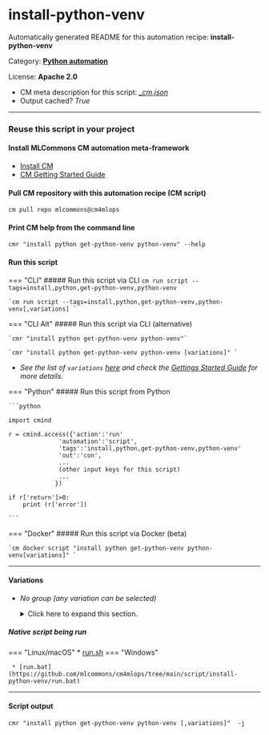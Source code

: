 # install-python-venv
Automatically generated README for this automation recipe: **install-python-venv**

Category: **[Python automation](..)**

License: **Apache 2.0**


* CM meta description for this script: *[_cm.json](https://github.com/mlcommons/cm4mlops/tree/main/script/install-python-venv/_cm.json)*
* Output cached? *True*

---
### Reuse this script in your project

#### Install MLCommons CM automation meta-framework

* [Install CM](https://docs.mlcommons.org/ck/install)
* [CM Getting Started Guide](https://docs.mlcommons.org/ck/getting-started/)

#### Pull CM repository with this automation recipe (CM script)

```cm pull repo mlcommons@cm4mlops```

#### Print CM help from the command line

````cmr "install python get-python-venv python-venv" --help````

#### Run this script

=== "CLI"
    ##### Run this script via CLI
    `cm run script --tags=install,python,get-python-venv,python-venv`

    `cm run script --tags=install,python,get-python-venv,python-venv[,variations] `

=== "CLI Alt"
    ##### Run this script via CLI (alternative)

    `cmr "install python get-python-venv python-venv"`

    `cmr "install python get-python-venv python-venv [variations]" `


* *See the list of `variations` [here](#variations) and check the [Gettings Started Guide](https://github.com/mlcommons/ck/blob/dev/docs/getting-started.md) for more details.*

=== "Python"
    ##### Run this script from Python


    ```python

    import cmind

    r = cmind.access({'action':'run'
                  'automation':'script',
                  'tags':'install,python,get-python-venv,python-venv'
                  'out':'con',
                  ...
                  (other input keys for this script)
                  ...
                 })

    if r['return']>0:
        print (r['error'])

    ```


=== "Docker"
    ##### Run this script via Docker (beta)

    `cm docker script "install python get-python-venv python-venv[variations]" `

___


#### Variations

  * *No group (any variation can be selected)*
    <details>
    <summary>Click here to expand this section.</summary>

    * `_lto`
      - Workflow:
    * `_optimized`
      - Workflow:
    * `_shared`
      - Workflow:
    * `_with-custom-ssl`
      - Workflow:
    * `_with-ssl`
      - Workflow:

    </details>


##### Native script being run
=== "Linux/macOS"
     * [run.sh](https://github.com/mlcommons/cm4mlops/tree/main/script/install-python-venv/run.sh)
=== "Windows"

     * [run.bat](https://github.com/mlcommons/cm4mlops/tree/main/script/install-python-venv/run.bat)
___
#### Script output
`cmr "install python get-python-venv python-venv [,variations]"  -j`